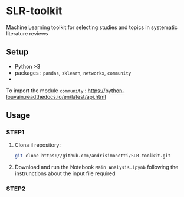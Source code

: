 # SLR-toolkit
Machine Learning toolkit for selecting studies and topics in systematic literature reviews

## Setup
- Python >3
- packages : `pandas`, `sklearn`, `networkx`, `community`
- 
To import the module `community` : https://python-louvain.readthedocs.io/en/latest/api.html


## Usage

### STEP1
1. Clona il repository:
   ```bash
   git clone https://github.com/andrisimonetti/SLR-toolkit.git

2. Download and run the Notebook `Main Analysis.ipynb` following the instrunctions about the input file required
   
### STEP2






